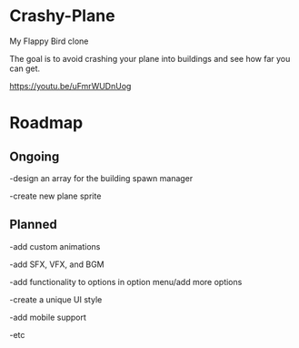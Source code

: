 # Crashy-Plane

My Flappy Bird clone

The goal is to avoid crashing your plane into buildings and see how far you can get.

https://youtu.be/uFmrWUDnUog

# Roadmap
## Ongoing

-design an array for the building spawn manager

-create new plane sprite

## Planned

-add custom animations

-add SFX, VFX, and BGM

-add functionality to options in option menu/add more options

-create a unique UI style

-add mobile support

-etc

